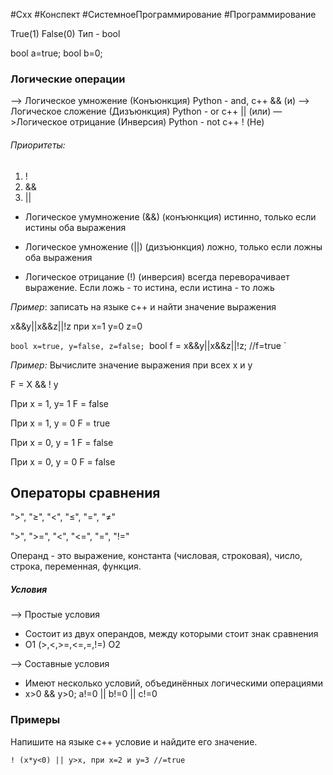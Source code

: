 #Cxx #Конспект #СистемноеПрограммирование #Программирование 

True(1)
False(0)
Тип - bool

bool a=true;
bool b=0;

### Логические операции

—> Логическое умножение (Конъюнкция)
	Python - and, c++ && (и)
—> Логическое сложение (Дизъюнкция)
	Python - or c++ || (или)
—>Логическое отрицание (Инверсия)
	Python - not c++ ! (Не)

###### Приоритеты:
1) !
2) &&
3) ||



- Логическое умумножение (&&) (конъюнкция) истинно, только если истины оба выражения

- Логическое умножение (||) (дизъюнкция) ложно, только если ложны оба выражения

- Логическое отрицание (!) (инверсия) всегда переворачивает выражение. Если ложь - то истина, если истина - то ложь





*Пример*: записать на языке c++ и найти значение выражения

x&&y||x&&z||!z при x=1 y=0 z=0


`bool x=true, y=false, z=false;
`bool f = x&&y||x&&z||!z; //f=true
`

*Пример:* Вычислите значение выражения при всех x и y

F = X && ! y

При x = 1, y= 1
F = false

При x = 1, y = 0
F = true

При x = 0, y = 1
F = false

При x = 0, y = 0
F = false


## Операторы сравнения 


">", "≥", "<", "≤", "=", "≠"

">", ">=", "<", "<=", "=", "!="



Операнд - это выражение, константа (числовая, строковая), число, строка, переменная, функция.

##### Условия
—> Простые условия
- Состоит из двух операндов, между которыми стоит знак сравнения
- О1 (>,<,>=,<=,=,!=) О2


—> Составные условия 
- Имеют несколько условий, объединённых логическими операциями
- x>0 && y>0; a!=0 || b!=0 || c!=0



### Примеры

Напишите на языке c++ условие и найдите его значение. 

	! (x*y<0) || y>x, при x=2 и y=3 //=true



